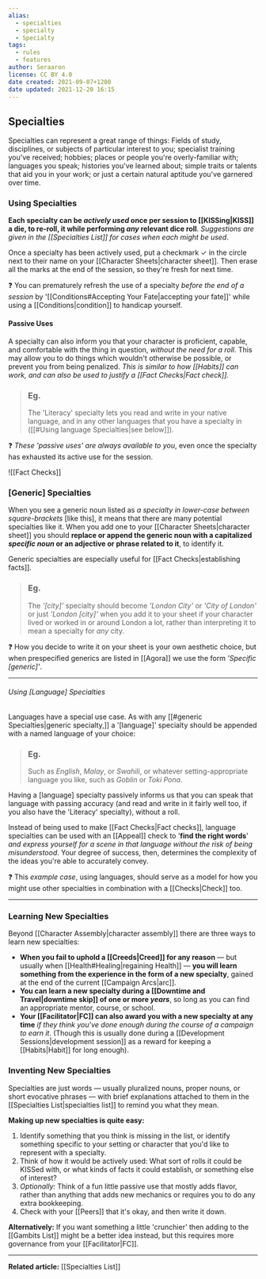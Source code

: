 ```yaml
---
alias:
  - specialties
  - specialty
  - Specialty
tags:
  - rules
  - features
author: Seraaron
license: CC BY 4.0
date created: 2021-09-07+1200
date updated: 2021-12-20 16:15
---
```


## Specialties

Specialties can represent a great range of things: Fields of study, disciplines, or subjects of particular interest to you; specialist training you've received; hobbies; places or people you're overly-familiar with; languages you speak; histories you've learned about; simple traits or talents that aid you in your work; or just a certain natural aptitude you've garnered over time.

### Using Specialties

**Each specialty can be _actively used_ once per session to [[KISSing|KISS]] a die, to re-roll, it while performing _any_ relevant dice roll**. _Suggestions are given in the [[Specialties List]] for cases when each might be used_.

Once a specialty has been actively used, put a checkmark ✓ in the circle next to their name on your [[Character Sheets|character sheet]]. Then erase all the marks at the end of the session, so they're fresh for next time.

❓ You can prematurely refresh the use of a specialty _before the end of a session_ by '[[Conditions#Accepting Your Fate|accepting your fate]]' while using a [[Conditions|condition]] to handicap yourself.

#### Passive Uses

A specialty can also inform you that your character is proficient, capable, and comfortable with the thing in question, _without the need for a roll_. This may allow you to do things which wouldn't otherwise be possible, or prevent you from being penalized. _This is similar to how [[Habits]] can work, and can also be used to justify a [[Fact Checks|Fact check]]._

> ### Eg.
>
> The 'Literacy' specialty lets you read and write in your native language, and in any other languages that you have a specialty in ([[#Using language Specialties|see below]]).

❓ _These 'passive uses' are always available to you_, even once the specialty has exhausted its active use for the session.

![[Fact Checks]]

### [Generic] Specialties

When you see a generic noun listed as _a specialty in lower-case between square-brackets_ [like this], it means that there are many potential specialties like it. When you add one to your [[Character Sheets|character sheet]] you should **replace or append the generic noun with a capitalized _specific noun_ or an adjective or phrase related to it**, to identify it.

Generic specialties are especially useful for [[Fact Checks|establishing facts]].

> ### Eg.
>
> The _'[city]'_ specialty should become _'London City'_ or _'City of London'_ or just _'London [city]'_ when you add it to your sheet if your character lived or worked in or around London a lot, rather than interpreting it to mean a specialty for _any_ city.

❓ How you decide to write it on your sheet is your own aesthetic choice, but when prespecified generics are listed in [[Agora]] we use the form _'Specific [generic]'_.

---

###### Using [Language] Specialties

Languages have a special use case. As with any [[#generic Specialties|generic specialty,]] a '[language]' specialty should be appended with a named language of your choice:

> ### Eg.
>
> Such as _English_, _Malay_, or _Swahili_, or whatever setting-appropriate language you like, such as _Goblin_ or _Toki Pona_.

Having a [language] specialty passively informs us that you can speak that language with passing accuracy (and read and write in it fairly well too, if you also have the 'Literacy' specialty), without a roll.

Instead of being used to make [[Fact Checks|Fact checks]], language specialties can be used with an [[Appeal]] check to '**find the right words**' _and express yourself for a scene in that language without the risk of being misunderstood_. Your degree of success, then, determines the complexity of the ideas you're able to accurately convey.

❓ This _example case_, using languages, should serve as a model for how you might use other specialties in combination with a [[Checks|Check]] too.

---

### Learning New Specialties

Beyond [[Character Assembly|character assembly]] there are three ways to learn new specialties:

- **When you fail to uphold a [[Creeds|Creed]] for any reason** — but usually when [[Health#Healing|regaining Health]] — **you will learn something from the experience in the form of a new specialty**, gained at the end of the current [[Campaign Arcs|arc]].
- **You can learn a new specialty during a [[Downtime and Travel|downtime skip]] of one or more _years_**, so long as you can find an appropriate mentor, course, or school.
- **Your [[Facilitator|FC]] can also award you with a new specialty at any time** _if they think you've done enough during the course of a campaign to earn it_. (Though this is usually done during a [[Development Sessions|development session]] as a reward for keeping a [[Habits|Habit]] for long enough).

### Inventing New Specialties

Specialties are just words — usually pluralized nouns, proper nouns, or short evocative phrases — with brief explanations attached to them in the [[Specialties List|specialties list]] to remind you what they mean.

**Making up new specialties is quite easy:**

1. Identify something that you think is missing in the list, or identify something specific to your setting or character that you'd like to represent with a specialty.
2. Think of how it would be actively used: What sort of rolls it could be KISSed with, or what kinds of  facts it could establish, or something else of interest?
3. _Optionally:_ Think of a fun little passive use that mostly adds flavor, rather than anything that adds new mechanics or requires you to do any extra bookkeeping.
4. Check with your [[Peers]] that it's okay, and then write it down.

**Alternatively:** If you want something a little 'crunchier' then adding to the [[Gambits List]] might be a better idea instead, but this requires more governance from your [[Facilitator|FC]].

---

**Related article:** [[Specialties List]]
